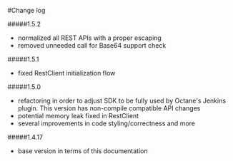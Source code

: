 #Change log

#####1.5.2
-   normalized all REST APIs with a proper escaping
-   removed unneeded call for Base64 support check

#####1.5.1
-   fixed RestClient initialization flow

#####1.5.0
-   refactoring in order to adjust SDK to be fully used by Octane's Jenkins plugin. This version has non-compile compatible API changes
-   potential memory leak fixed in RestClient
-   several improvements in code styling/correctness and more

#####1.4.17
-   base version in terms of this documentation